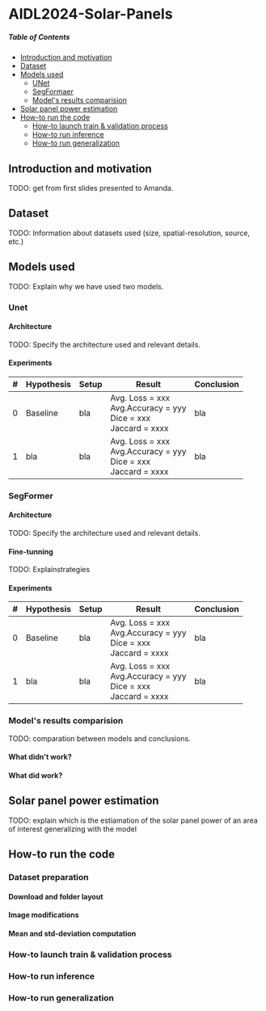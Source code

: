 # AIDL2024-Solar-Panels

##### Table of Contents  
- [Introduction and motivation](#introduction-and-motivation)  
- [Dataset](#dataset)  
- [Models used](#models-used)  
    - [UNet](#unet)  
    - [SegFormaer](#segformer)  
    - [Model's results comparision](#models-results-comparision)  
- [Solar panel power estimation](#solar-panel-power-estimation)
- [How-to run the code](#how-to-run-the-code)  
    - [How-to launch train & validation process](#how-to-launch-train--validation-process)  
    - [How-to run inference](#how-to-run-inference)  
    - [How-to run generalization](#how-to-run-generalization)  

## Introduction and motivation

TODO: get from first slides presented to Amanda.

## Dataset

TODO: Information about datasets used (size, spatial-resolution, source, etc.)

## Models used

TODO: Explain why we have used two models.

### Unet

#### Architecture

TODO: Specify the architecture used and relevant details.

#### Experiments

| # | Hypothesis | Setup | Result | Conclusion |
| --- | --- | --- | --- | --- |
| 0 | Baseline | bla | Avg. Loss = xxx<br>Avg.Accuracy = yyy<br>Dice = xxx<br>Jaccard = xxxx | bla |
| 1 | bla | bla | Avg. Loss = xxx<br>Avg.Accuracy = yyy<br>Dice = xxx<br>Jaccard = xxxx | bla |

### SegFormer

#### Architecture

TODO: Specify the architecture used and relevant details.

#### Fine-tunning

TODO: Explainstrategies

#### Experiments

| # | Hypothesis | Setup | Result | Conclusion |
| --- | --- | --- | --- | --- |
| 0 | Baseline | bla | Avg. Loss = xxx<br>Avg.Accuracy = yyy<br>Dice = xxx<br>Jaccard = xxxx | bla |
| 1 | bla | bla | Avg. Loss = xxx<br>Avg.Accuracy = yyy<br>Dice = xxx<br>Jaccard = xxxx | bla |

### Model's results comparision

TODO: comparation between models and conclusions.

#### What didn't work?

#### What did work?

## Solar panel power estimation

TODO: explain which is the estiamation of the solar panel power of an area of interest generalizing with the model

## How-to run the code

### Dataset preparation

#### Download and folder layout

#### Image modifications

#### Mean and std-deviation computation

### How-to launch train & validation process

### How-to run inference

### How-to run generalization

